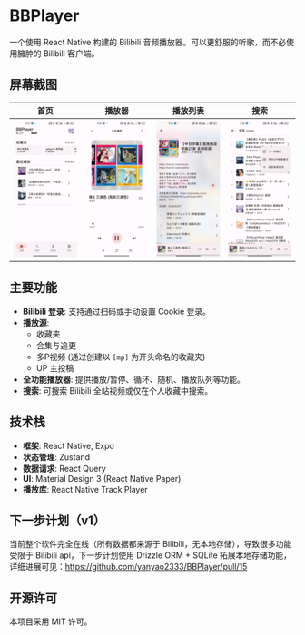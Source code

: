 # BBPlayer

一个使用 React Native 构建的 Bilibili 音频播放器。可以更舒服的听歌，而不必使用臃肿的 Bilibili 客户端。

## 屏幕截图

| 首页 | 播放器 | 播放列表 | 搜索 |
|:---:|:---:|:---:|:---:|
| ![home](./assets/screenshots/home.jpg) | ![player](./assets/screenshots/player.jpg) | ![playlist](./assets/screenshots/playlist.jpg) | ![search](./assets/screenshots/search.jpg) |

## 主要功能

- **Bilibili 登录**: 支持通过扫码或手动设置 Cookie 登录。
- **播放源**:
  - 收藏夹
  - 合集与追更
  - 多P视频 (通过创建以 `[mp]` 为开头命名的收藏夹)
  - UP 主投稿
- **全功能播放器**: 提供播放/暂停、循环、随机、播放队列等功能。
- **搜索**: 可搜索 Bilibili 全站视频或仅在个人收藏中搜索。

## 技术栈

- **框架**: React Native, Expo
- **状态管理**: Zustand
- **数据请求**: React Query
- **UI**: Material Design 3 (React Native Paper)
- **播放库**: React Native Track Player

## 下一步计划（v1）

当前整个软件完全在线（所有数据都来源于 Bilibili，无本地存储），导致很多功能受限于 Bilibili api，下一步计划使用 Drizzle ORM + SQLite 拓展本地存储功能，详细进展可见：<https://github.com/yanyao2333/BBPlayer/pull/15>

## 开源许可

本项目采用 MIT 许可。

